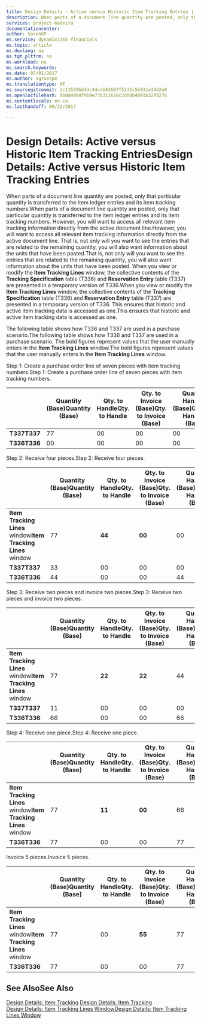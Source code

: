```yaml
---
title: Design Details - Active versus Historic Item Tracking Entries | Microsoft Docs
description: When parts of a document line quantity are posted, only that particular quantity is transferred to the item ledger entries and its item tracking numbers. However, you will want to access all relevant item tracking information directly from the active document line. That is, not only will you want to see the entries that are related to the remaining quantity, you will also want information about the units that have been posted. When you view or modify the **Item Tracking Lines** window, the collective contents of the **Tracking Specification** table (T336) and **Reservation Entry** table (T337) are presented in a temporary version of T336. This ensures that historic and active item tracking data is accessed as one.
services: project-madeira
documentationcenter: 
author: SorenGP
ms.service: dynamics365-financials
ms.topic: article
ms.devlang: na
ms.tgt_pltfrm: na
ms.workload: na
ms.search.keywords: 
ms.date: 07/01/2017
ms.author: sgroespe
ms.translationtype: HT
ms.sourcegitcommit: 2c13559bb3dc44cdb61697f5135c5b931e34d2a8
ms.openlocfilehash: 0b0d49b4f9b9e77b311628c2d88b4891b32f8276
ms.contentlocale: en-ca
ms.lasthandoff: 09/22/2017

---
```

# <a name="design-details-active-versus-historic-item-tracking-entries"></a><span data-ttu-id="c31e9-107">Design Details: Active versus Historic Item Tracking Entries</span><span class="sxs-lookup"><span data-stu-id="c31e9-107">Design Details: Active versus Historic Item Tracking Entries</span></span>
<span data-ttu-id="c31e9-108">When parts of a document line quantity are posted, only that particular quantity is transferred to the item ledger entries and its item tracking numbers.</span><span class="sxs-lookup"><span data-stu-id="c31e9-108">When parts of a document line quantity are posted, only that particular quantity is transferred to the item ledger entries and its item tracking numbers.</span></span> <span data-ttu-id="c31e9-109">However, you will want to access all relevant item tracking information directly from the active document line.</span><span class="sxs-lookup"><span data-stu-id="c31e9-109">However, you will want to access all relevant item tracking information directly from the active document line.</span></span> <span data-ttu-id="c31e9-110">That is, not only will you want to see the entries that are related to the remaining quantity, you will also want information about the units that have been posted.</span><span class="sxs-lookup"><span data-stu-id="c31e9-110">That is, not only will you want to see the entries that are related to the remaining quantity, you will also want information about the units that have been posted.</span></span> <span data-ttu-id="c31e9-111">When you view or modify the **Item Tracking Lines** window, the collective contents of the **Tracking Specification** table (T336) and **Reservation Entry** table (T337) are presented in a temporary version of T336.</span><span class="sxs-lookup"><span data-stu-id="c31e9-111">When you view or modify the **Item Tracking Lines** window, the collective contents of the **Tracking Specification** table (T336) and **Reservation Entry** table (T337) are presented in a temporary version of T336.</span></span> <span data-ttu-id="c31e9-112">This ensures that historic and active item tracking data is accessed as one.</span><span class="sxs-lookup"><span data-stu-id="c31e9-112">This ensures that historic and active item tracking data is accessed as one.</span></span>  

 <span data-ttu-id="c31e9-113">The following table shows how T336 and T337 are used in a purchase scenario.</span><span class="sxs-lookup"><span data-stu-id="c31e9-113">The following table shows how T336 and T337 are used in a purchase scenario.</span></span> <span data-ttu-id="c31e9-114">The bold figures represent values that the user manually enters in the **Item Tracking Lines** window.</span><span class="sxs-lookup"><span data-stu-id="c31e9-114">The bold figures represent values that the user manually enters in the **Item Tracking Lines** window.</span></span>  

 <span data-ttu-id="c31e9-115">Step 1: Create a purchase order line of seven pieces with item tracking numbers.</span><span class="sxs-lookup"><span data-stu-id="c31e9-115">Step 1: Create a purchase order line of seven pieces with item tracking numbers.</span></span>  

||<span data-ttu-id="c31e9-116">**Quantity (Base)**</span><span class="sxs-lookup"><span data-stu-id="c31e9-116">**Quantity (Base)**</span></span>|<span data-ttu-id="c31e9-117">**Qty. to Handle**</span><span class="sxs-lookup"><span data-stu-id="c31e9-117">**Qty. to Handle**</span></span>|<span data-ttu-id="c31e9-118">**Qty. to Invoice (Base)**</span><span class="sxs-lookup"><span data-stu-id="c31e9-118">**Qty. to Invoice (Base)**</span></span>|<span data-ttu-id="c31e9-119">**Quantity Handled (Base)**</span><span class="sxs-lookup"><span data-stu-id="c31e9-119">**Quantity Handled (Base)**</span></span>|<span data-ttu-id="c31e9-120">**Quantity Invoiced (Base)**</span><span class="sxs-lookup"><span data-stu-id="c31e9-120">**Quantity Invoiced (Base)**</span></span>|  
|-|----------------------------------------------|--------------------------------------------|------------------------------------------------------|-------------------------------------------------------|--------------------------------------------------------|  
|<span data-ttu-id="c31e9-121">**T337**</span><span class="sxs-lookup"><span data-stu-id="c31e9-121">**T337**</span></span>|<span data-ttu-id="c31e9-122">7</span><span class="sxs-lookup"><span data-stu-id="c31e9-122">7</span></span>|<span data-ttu-id="c31e9-123">0</span><span class="sxs-lookup"><span data-stu-id="c31e9-123">0</span></span>|<span data-ttu-id="c31e9-124">0</span><span class="sxs-lookup"><span data-stu-id="c31e9-124">0</span></span>|<span data-ttu-id="c31e9-125">0</span><span class="sxs-lookup"><span data-stu-id="c31e9-125">0</span></span>|<span data-ttu-id="c31e9-126">0</span><span class="sxs-lookup"><span data-stu-id="c31e9-126">0</span></span>|  
|<span data-ttu-id="c31e9-127">**T336**</span><span class="sxs-lookup"><span data-stu-id="c31e9-127">**T336**</span></span>|<span data-ttu-id="c31e9-128">0</span><span class="sxs-lookup"><span data-stu-id="c31e9-128">0</span></span>|<span data-ttu-id="c31e9-129">0</span><span class="sxs-lookup"><span data-stu-id="c31e9-129">0</span></span>|<span data-ttu-id="c31e9-130">0</span><span class="sxs-lookup"><span data-stu-id="c31e9-130">0</span></span>|<span data-ttu-id="c31e9-131">0</span><span class="sxs-lookup"><span data-stu-id="c31e9-131">0</span></span>|<span data-ttu-id="c31e9-132">0</span><span class="sxs-lookup"><span data-stu-id="c31e9-132">0</span></span>|  

 <span data-ttu-id="c31e9-133">Step 2: Receive four pieces.</span><span class="sxs-lookup"><span data-stu-id="c31e9-133">Step 2: Receive four pieces.</span></span>  

||<span data-ttu-id="c31e9-134">**Quantity (Base)**</span><span class="sxs-lookup"><span data-stu-id="c31e9-134">**Quantity (Base)**</span></span>|<span data-ttu-id="c31e9-135">**Qty. to Handle**</span><span class="sxs-lookup"><span data-stu-id="c31e9-135">**Qty. to Handle**</span></span>|<span data-ttu-id="c31e9-136">**Qty. to Invoice (Base)**</span><span class="sxs-lookup"><span data-stu-id="c31e9-136">**Qty. to Invoice (Base)**</span></span>|<span data-ttu-id="c31e9-137">**Quantity Handled (Base)**</span><span class="sxs-lookup"><span data-stu-id="c31e9-137">**Quantity Handled (Base)**</span></span>|<span data-ttu-id="c31e9-138">**Quantity Invoiced (Base)**</span><span class="sxs-lookup"><span data-stu-id="c31e9-138">**Quantity Invoiced (Base)**</span></span>|  
|-|----------------------------------------------|--------------------------------------------|------------------------------------------------------|-------------------------------------------------------|--------------------------------------------------------|  
|<span data-ttu-id="c31e9-139">**Item Tracking Lines** window</span><span class="sxs-lookup"><span data-stu-id="c31e9-139">**Item Tracking Lines** window</span></span>|<span data-ttu-id="c31e9-140">7</span><span class="sxs-lookup"><span data-stu-id="c31e9-140">7</span></span>|<span data-ttu-id="c31e9-141">**4**</span><span class="sxs-lookup"><span data-stu-id="c31e9-141">**4**</span></span>|<span data-ttu-id="c31e9-142">**0**</span><span class="sxs-lookup"><span data-stu-id="c31e9-142">**0**</span></span>|<span data-ttu-id="c31e9-143">0</span><span class="sxs-lookup"><span data-stu-id="c31e9-143">0</span></span>|<span data-ttu-id="c31e9-144">0</span><span class="sxs-lookup"><span data-stu-id="c31e9-144">0</span></span>|  
|<span data-ttu-id="c31e9-145">**T337**</span><span class="sxs-lookup"><span data-stu-id="c31e9-145">**T337**</span></span>|<span data-ttu-id="c31e9-146">3</span><span class="sxs-lookup"><span data-stu-id="c31e9-146">3</span></span>|<span data-ttu-id="c31e9-147">0</span><span class="sxs-lookup"><span data-stu-id="c31e9-147">0</span></span>|<span data-ttu-id="c31e9-148">0</span><span class="sxs-lookup"><span data-stu-id="c31e9-148">0</span></span>|<span data-ttu-id="c31e9-149">0</span><span class="sxs-lookup"><span data-stu-id="c31e9-149">0</span></span>|<span data-ttu-id="c31e9-150">0</span><span class="sxs-lookup"><span data-stu-id="c31e9-150">0</span></span>|  
|<span data-ttu-id="c31e9-151">**T336**</span><span class="sxs-lookup"><span data-stu-id="c31e9-151">**T336**</span></span>|<span data-ttu-id="c31e9-152">4</span><span class="sxs-lookup"><span data-stu-id="c31e9-152">4</span></span>|<span data-ttu-id="c31e9-153">0</span><span class="sxs-lookup"><span data-stu-id="c31e9-153">0</span></span>|<span data-ttu-id="c31e9-154">0</span><span class="sxs-lookup"><span data-stu-id="c31e9-154">0</span></span>|<span data-ttu-id="c31e9-155">4</span><span class="sxs-lookup"><span data-stu-id="c31e9-155">4</span></span>|<span data-ttu-id="c31e9-156">0</span><span class="sxs-lookup"><span data-stu-id="c31e9-156">0</span></span>|  

 <span data-ttu-id="c31e9-157">Step 3: Receive two pieces and invoice two pieces.</span><span class="sxs-lookup"><span data-stu-id="c31e9-157">Step 3: Receive two pieces and invoice two pieces.</span></span>  

||<span data-ttu-id="c31e9-158">**Quantity (Base)**</span><span class="sxs-lookup"><span data-stu-id="c31e9-158">**Quantity (Base)**</span></span>|<span data-ttu-id="c31e9-159">**Qty. to Handle**</span><span class="sxs-lookup"><span data-stu-id="c31e9-159">**Qty. to Handle**</span></span>|<span data-ttu-id="c31e9-160">**Qty. to Invoice (Base)**</span><span class="sxs-lookup"><span data-stu-id="c31e9-160">**Qty. to Invoice (Base)**</span></span>|<span data-ttu-id="c31e9-161">**Quantity Handled (Base)**</span><span class="sxs-lookup"><span data-stu-id="c31e9-161">**Quantity Handled (Base)**</span></span>|<span data-ttu-id="c31e9-162">**Quantity Invoiced (Base)**</span><span class="sxs-lookup"><span data-stu-id="c31e9-162">**Quantity Invoiced (Base)**</span></span>|  
|-|----------------------------------------------|--------------------------------------------|------------------------------------------------------|-------------------------------------------------------|--------------------------------------------------------|  
|<span data-ttu-id="c31e9-163">**Item Tracking Lines** window</span><span class="sxs-lookup"><span data-stu-id="c31e9-163">**Item Tracking Lines** window</span></span>|<span data-ttu-id="c31e9-164">7</span><span class="sxs-lookup"><span data-stu-id="c31e9-164">7</span></span>|<span data-ttu-id="c31e9-165">**2**</span><span class="sxs-lookup"><span data-stu-id="c31e9-165">**2**</span></span>|<span data-ttu-id="c31e9-166">**2**</span><span class="sxs-lookup"><span data-stu-id="c31e9-166">**2**</span></span>|<span data-ttu-id="c31e9-167">4</span><span class="sxs-lookup"><span data-stu-id="c31e9-167">4</span></span>|<span data-ttu-id="c31e9-168">0</span><span class="sxs-lookup"><span data-stu-id="c31e9-168">0</span></span>|  
|<span data-ttu-id="c31e9-169">**T337**</span><span class="sxs-lookup"><span data-stu-id="c31e9-169">**T337**</span></span>|<span data-ttu-id="c31e9-170">1</span><span class="sxs-lookup"><span data-stu-id="c31e9-170">1</span></span>|<span data-ttu-id="c31e9-171">0</span><span class="sxs-lookup"><span data-stu-id="c31e9-171">0</span></span>|<span data-ttu-id="c31e9-172">0</span><span class="sxs-lookup"><span data-stu-id="c31e9-172">0</span></span>|<span data-ttu-id="c31e9-173">0</span><span class="sxs-lookup"><span data-stu-id="c31e9-173">0</span></span>|<span data-ttu-id="c31e9-174">0</span><span class="sxs-lookup"><span data-stu-id="c31e9-174">0</span></span>|  
|<span data-ttu-id="c31e9-175">**T336**</span><span class="sxs-lookup"><span data-stu-id="c31e9-175">**T336**</span></span>|<span data-ttu-id="c31e9-176">6</span><span class="sxs-lookup"><span data-stu-id="c31e9-176">6</span></span>|<span data-ttu-id="c31e9-177">0</span><span class="sxs-lookup"><span data-stu-id="c31e9-177">0</span></span>|<span data-ttu-id="c31e9-178">0</span><span class="sxs-lookup"><span data-stu-id="c31e9-178">0</span></span>|<span data-ttu-id="c31e9-179">6</span><span class="sxs-lookup"><span data-stu-id="c31e9-179">6</span></span>|<span data-ttu-id="c31e9-180">2</span><span class="sxs-lookup"><span data-stu-id="c31e9-180">2</span></span>|  

 <span data-ttu-id="c31e9-181">Step 4: Receive one piece.</span><span class="sxs-lookup"><span data-stu-id="c31e9-181">Step 4: Receive one piece.</span></span>  

||<span data-ttu-id="c31e9-182">**Quantity (Base)**</span><span class="sxs-lookup"><span data-stu-id="c31e9-182">**Quantity (Base)**</span></span>|<span data-ttu-id="c31e9-183">**Qty. to Handle**</span><span class="sxs-lookup"><span data-stu-id="c31e9-183">**Qty. to Handle**</span></span>|<span data-ttu-id="c31e9-184">**Qty. to Invoice (Base)**</span><span class="sxs-lookup"><span data-stu-id="c31e9-184">**Qty. to Invoice (Base)**</span></span>|<span data-ttu-id="c31e9-185">**Quantity Handled (Base)**</span><span class="sxs-lookup"><span data-stu-id="c31e9-185">**Quantity Handled (Base)**</span></span>|<span data-ttu-id="c31e9-186">**Quantity Invoiced (Base)**</span><span class="sxs-lookup"><span data-stu-id="c31e9-186">**Quantity Invoiced (Base)**</span></span>|  
|-|----------------------------------------------|--------------------------------------------|------------------------------------------------------|-------------------------------------------------------|--------------------------------------------------------|  
|<span data-ttu-id="c31e9-187">**Item Tracking Lines** window</span><span class="sxs-lookup"><span data-stu-id="c31e9-187">**Item Tracking Lines** window</span></span>|<span data-ttu-id="c31e9-188">7</span><span class="sxs-lookup"><span data-stu-id="c31e9-188">7</span></span>|<span data-ttu-id="c31e9-189">**1**</span><span class="sxs-lookup"><span data-stu-id="c31e9-189">**1**</span></span>|<span data-ttu-id="c31e9-190">**0**</span><span class="sxs-lookup"><span data-stu-id="c31e9-190">**0**</span></span>|<span data-ttu-id="c31e9-191">6</span><span class="sxs-lookup"><span data-stu-id="c31e9-191">6</span></span>|<span data-ttu-id="c31e9-192">2</span><span class="sxs-lookup"><span data-stu-id="c31e9-192">2</span></span>|  
|<span data-ttu-id="c31e9-193">**T336**</span><span class="sxs-lookup"><span data-stu-id="c31e9-193">**T336**</span></span>|<span data-ttu-id="c31e9-194">7</span><span class="sxs-lookup"><span data-stu-id="c31e9-194">7</span></span>|<span data-ttu-id="c31e9-195">0</span><span class="sxs-lookup"><span data-stu-id="c31e9-195">0</span></span>|<span data-ttu-id="c31e9-196">0</span><span class="sxs-lookup"><span data-stu-id="c31e9-196">0</span></span>|<span data-ttu-id="c31e9-197">7</span><span class="sxs-lookup"><span data-stu-id="c31e9-197">7</span></span>|<span data-ttu-id="c31e9-198">2</span><span class="sxs-lookup"><span data-stu-id="c31e9-198">2</span></span>|  

 <span data-ttu-id="c31e9-199">Invoice 5 pieces.</span><span class="sxs-lookup"><span data-stu-id="c31e9-199">Invoice 5 pieces.</span></span>  

||<span data-ttu-id="c31e9-200">**Quantity (Base)**</span><span class="sxs-lookup"><span data-stu-id="c31e9-200">**Quantity (Base)**</span></span>|<span data-ttu-id="c31e9-201">**Qty. to Handle**</span><span class="sxs-lookup"><span data-stu-id="c31e9-201">**Qty. to Handle**</span></span>|<span data-ttu-id="c31e9-202">**Qty. to Invoice (Base)**</span><span class="sxs-lookup"><span data-stu-id="c31e9-202">**Qty. to Invoice (Base)**</span></span>|<span data-ttu-id="c31e9-203">**Quantity Handled (Base)**</span><span class="sxs-lookup"><span data-stu-id="c31e9-203">**Quantity Handled (Base)**</span></span>|<span data-ttu-id="c31e9-204">**Quantity Invoiced (Base)**</span><span class="sxs-lookup"><span data-stu-id="c31e9-204">**Quantity Invoiced (Base)**</span></span>|  
|-|----------------------------------------------|--------------------------------------------|------------------------------------------------------|-------------------------------------------------------|--------------------------------------------------------|  
|<span data-ttu-id="c31e9-205">**Item Tracking Lines** window</span><span class="sxs-lookup"><span data-stu-id="c31e9-205">**Item Tracking Lines** window</span></span>|<span data-ttu-id="c31e9-206">7</span><span class="sxs-lookup"><span data-stu-id="c31e9-206">7</span></span>|<span data-ttu-id="c31e9-207">0</span><span class="sxs-lookup"><span data-stu-id="c31e9-207">0</span></span>|<span data-ttu-id="c31e9-208">**5**</span><span class="sxs-lookup"><span data-stu-id="c31e9-208">**5**</span></span>|<span data-ttu-id="c31e9-209">7</span><span class="sxs-lookup"><span data-stu-id="c31e9-209">7</span></span>|<span data-ttu-id="c31e9-210">2</span><span class="sxs-lookup"><span data-stu-id="c31e9-210">2</span></span>|  
|<span data-ttu-id="c31e9-211">**T336**</span><span class="sxs-lookup"><span data-stu-id="c31e9-211">**T336**</span></span>|<span data-ttu-id="c31e9-212">7</span><span class="sxs-lookup"><span data-stu-id="c31e9-212">7</span></span>|<span data-ttu-id="c31e9-213">0</span><span class="sxs-lookup"><span data-stu-id="c31e9-213">0</span></span>|<span data-ttu-id="c31e9-214">0</span><span class="sxs-lookup"><span data-stu-id="c31e9-214">0</span></span>|<span data-ttu-id="c31e9-215">7</span><span class="sxs-lookup"><span data-stu-id="c31e9-215">7</span></span>|<span data-ttu-id="c31e9-216">7</span><span class="sxs-lookup"><span data-stu-id="c31e9-216">7</span></span>|  

## <a name="see-also"></a><span data-ttu-id="c31e9-217">See Also</span><span class="sxs-lookup"><span data-stu-id="c31e9-217">See Also</span></span>  
 <span data-ttu-id="c31e9-218">[Design Details: Item Tracking](design-details-item-tracking.md) </span><span class="sxs-lookup"><span data-stu-id="c31e9-218">[Design Details: Item Tracking](design-details-item-tracking.md) </span></span>  
 [<span data-ttu-id="c31e9-219">Design Details: Item Tracking Lines Window</span><span class="sxs-lookup"><span data-stu-id="c31e9-219">Design Details: Item Tracking Lines Window</span></span>](design-details-item-tracking-lines-window.md)

